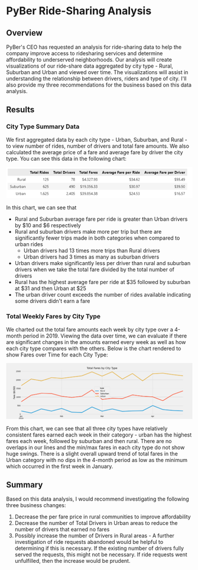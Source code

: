 # PyBer Ride-Sharing Analysis

## Overview
PyBer's CEO has requested an analysis for ride-sharing data to help the company improve access to ridesharing services and determine affordability to underserved neighborhoods. Our analysis will create visualizations of our ride-share data aggregated by city type - Rural, Suburban and Urban and viewed over time. The visualizations will assist in understanding the relationship between drivers, riders and type of city.  I'll also provide my three recommendations for the business based on this data analysis.

## Results

### City Type Summary Data

We first aggregated data by each city type - Urban, Suburban, and Rural - to view number of rides, number of drivers and total fare amounts.  We also calculated the average price of a fare and average fare by driver the city type.  You can see this data in the following chart: 

![City Type Totals](/analysis/City_Type_Totals_Averages_DF.png)

In this chart, we can see that 
- Rural and Suburban average fare per ride is greater than Urban drivers by $10 and $6 respectively
- Rural and suburban drivers make more per trip but there are significantly fewer trips made in both categories when compared to urban rides
  - Urban drivers had 13 times more trips than Rural drivers 
  - Urban drivers had 3 times as many as suburban drivers
- Urban drivers make significantly less per driver than rural and suburban drivers when we take the total fare divided by the total number of drivers
- Rural has the highest average fare per ride at $35 followed by suburban at $31 and then Urban at $25
- The urban driver count exceeds the number of rides available indicating some drivers didn't earn a fare

### Total Weekly Fares by City Type

We charted out the total fare amounts each week by city type over a 4-month period in 2019.  Viewing the data over time, we can evaluate if there are significant changes in the amounts earned every week as well as how each city type compares with the others.  Below is the chart rendered to show Fares over Time for each City Type:  

![Fare Summary](/analysis/PyBer_fare_summary.png)

From this chart, we can see that all three city types have relatively consistent fares earned each week in their category - urban has the highest fares each week, followed by suburban and then rural.  There are no overlaps in our lines and the min/max fares in each city type do not show huge swings. There is a slight overall upward trend of total fares in the Urban category with no dips in the 4-month period as low as the minimum which occurred in the first week in January.

## Summary

Based on this data analysis, I would recommend investigating the following three business changes:

1. Decrease the per fare price in rural communities to improve affordability
2. Decrease the number of Total Drivers in Urban areas to reduce the number of drivers that earned no fares
3. Possibly increase the number of Drivers in Rural areas - A further investigation of ride requests abandoned would be helpful to determining if this is necessary.  If the existing number of drivers fully served the requests, this might not be necessary.  If ride requests went unfulfilled, then the increase would be prudent.
